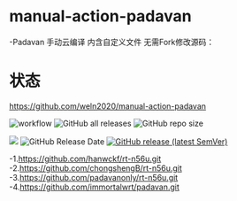 # manual-action-padavan
-Padavan 手动云编译 内含自定义文件 无需Fork修改源码：
# 状态
https://github.com/weln2020/manual-action-padavan

![workflow](https://github.com/weln2020/manual-action-padavan/actions/workflows/Padavan.yml/badge.svg)
![GitHub all releases](https://img.shields.io/github/downloads/weln2020/manual-action-padavan/total?label=下载量)
![GitHub repo size](https://img.shields.io/github/repo-size/weln2020/manual-action-padavan?label=库大小)

![](https://img.shields.io/github/last-commit/weln2020/manual-action-padavan?label=最近提交)
![GitHub Release Date](https://img.shields.io/github/release-date/weln2020/manual-action-padavan?label=最新发布)
[![GitHub release (latest SemVer)](https://img.shields.io/github/v/release/weln2020/manual-action-padavan?label=最新版本)](https://github.com/weln2020/manual-action-padavan/releases)

-1.https://github.com/hanwckf/rt-n56u.git
-2.https://github.com/chongshengB/rt-n56u.git
-3.https://github.com/padavanonly/rt-n56u.git
-4.https://github.com/immortalwrt/padavan.git
